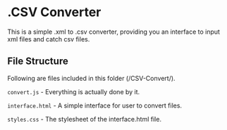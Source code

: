 # .CSV Converter
This is a simple .xml to .csv converter, providing you an interface to input xml files and catch csv files.

## File Structure
Following are files included in this folder (/CSV-Convert/).

`convert.js` - Everything is actually done by it.

`interface.html` - A simple interface for user to convert files.

`styles.css` - The stylesheet of the interface.html file.
